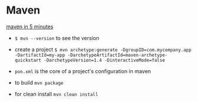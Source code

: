 # Maven
[maven in 5 minutes](http://maven.apache.org/guides/getting-started/maven-in-five-minutes.html)


* `$ mvn --version` to see the version

* create a project
`$ mvn archetype:generate -DgroupID=com.mycompany.app -DartifactId=my-app -DarchetypeArtifactId=maven-archetype-quickstart -DarchetypeVersion=1.4 -DinteractiveMode=false`

* `pon.xml` is the core of a project's configuration in maven

* to build `mvn package`
* for clean install `mvn clean install`
